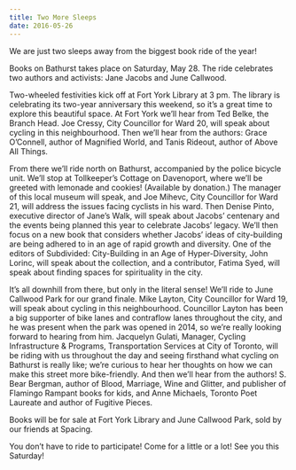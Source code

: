 ```yaml
---
title: Two More Sleeps
date: 2016-05-26
---
```


We are just two sleeps away from the biggest book ride of the year!

Books on Bathurst takes place on Saturday, May 28. The ride celebrates two authors and activists: Jane Jacobs and June Callwood.

Two-wheeled festivities kick off at Fort York Library at 3 pm. The library is celebrating its two-year anniversary this weekend, so it’s a great time to explore this beautiful space. At Fort York we’ll hear from Ted Belke, the Branch Head. Joe Cressy, City Councillor for Ward 20, will speak about cycling in this neighbourhood. Then we’ll hear from the authors: Grace O’Connell, author of Magnified World, and Tanis Rideout, author of Above All Things.

From there we’ll ride north on Bathurst, accompanied by the police bicycle unit. We’ll stop at Tollkeeper’s Cottage on Davenoport, where we’ll be greeted with lemonade and cookies! (Available by donation.) The manager of this local museum will speak, and Joe Mihevc, City Councillor for Ward 21, will address the issues facing cyclists in his ward. Then Denise Pinto, executive director of Jane’s Walk, will speak about Jacobs’ centenary and the events being planned this year to celebrate Jacobs’ legacy. We’ll then focus on a new book that considers whether Jacobs’ ideas of city-building are being adhered to in an age of rapid growth and diversity. One of the editors of Subdivided: City-Building in an Age of Hyper-Diversity, John Lorinc, will speak about the collection, and a contributor, Fatima Syed, will speak about finding spaces for spirituality in the city.

It’s all downhill from there, but only in the literal sense! We’ll ride to June Callwood Park for our grand finale. Mike Layton, City Councillor for Ward 19, will speak about cycling in this neighbourhood. Councillor Layton has been a big supporter of bike lanes and contraflow lanes throughout the city, and he was present when the park was opened in 2014, so we’re really looking forward to hearing from him. Jacquelyn Gulati, Manager, Cycling Infrastructure & Programs, Transportation Services at City of Toronto, will be riding with us throughout the day and seeing firsthand what cycling on Bathurst is really like; we’re curious to hear her thoughts on how we can make this street more bike-friendly. And then we’ll hear from the authors! S. Bear Bergman, author of Blood, Marriage, Wine and Glitter, and publisher of Flamingo Rampant books for kids, and Anne Michaels, Toronto Poet Laureate and author of Fugitive Pieces.

Books will be for sale at Fort York Library and June Callwood Park, sold by our friends at Spacing.

You don’t have to ride to participate! Come for a little or a lot! See you this Saturday!
